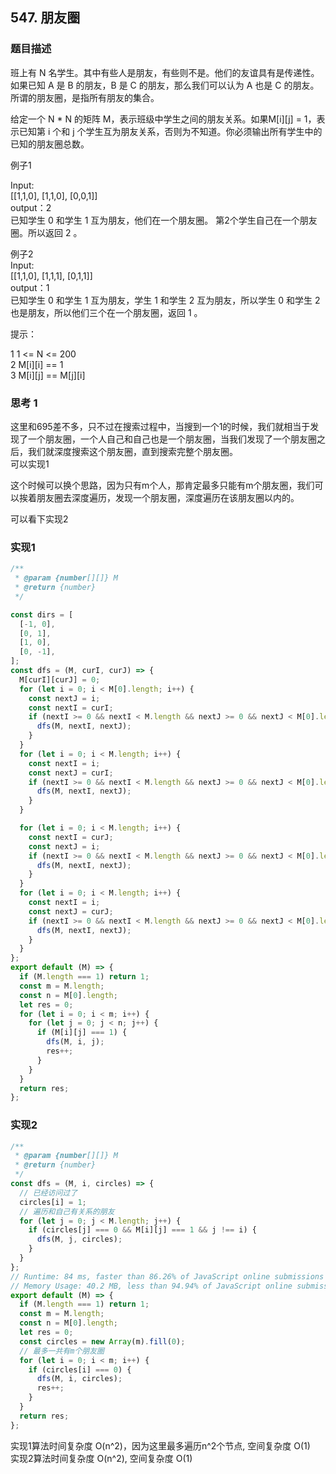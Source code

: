 ## 547. 朋友圈

### 题目描述

班上有 N 名学生。其中有些人是朋友，有些则不是。他们的友谊具有是传递性。如果已知 A 是 B 的朋友，B 是 C 的朋友，那么我们可以认为 A 也是 C 的朋友。所谓的朋友圈，是指所有朋友的集合。<br>

给定一个 N * N 的矩阵 M，表示班级中学生之间的朋友关系。如果M[i][j] = 1，表示已知第 i 个和 j 个学生互为朋友关系，否则为不知道。你必须输出所有学生中的已知的朋友圈总数。
<br>


例子1<br>

Input: <br/>
[[1,1,0],
 [1,1,0],
 [0,0,1]]<br>
output：2 <br>
已知学生 0 和学生 1 互为朋友，他们在一个朋友圈。
第2个学生自己在一个朋友圈。所以返回 2 。<br/>

例子2<br>
Input: <br/>
[[1,1,0],
 [1,1,1],
 [0,1,1]]<br>
output：1 <br>
已知学生 0 和学生 1 互为朋友，学生 1 和学生 2 互为朋友，所以学生 0 和学生 2 也是朋友，所以他们三个在一个朋友圈，返回 1 。<br/>

提示： <br>

1  1 <= N <= 200<br>
2  M[i][i] == 1<br>
3  M[i][j] == M[j][i]<br>


### 思考 1

这里和695差不多，只不过在搜索过程中，当搜到一个1的时候，我们就相当于发现了一个朋友圈，一个人自己和自己也是一个朋友圈，当我们发现了一个朋友圈之后，我们就深度搜索这个朋友圈，直到搜索完整个朋友圈。<br>
可以实现1<br>

这个时候可以换个思路，因为只有m个人，那肯定最多只能有m个朋友圈，我们可以挨着朋友圈去深度遍历，发现一个朋友圈，深度遍历在该朋友圈以内的。<br>

可以看下实现2<br>

### 实现1

```js
/**
 * @param {number[][]} M
 * @return {number}
 */

const dirs = [
  [-1, 0],
  [0, 1],
  [1, 0],
  [0, -1],
];
const dfs = (M, curI, curJ) => {
  M[curI][curJ] = 0;
  for (let i = 0; i < M[0].length; i++) {
    const nextJ = i;
    const nextI = curI;
    if (nextI >= 0 && nextI < M.length && nextJ >= 0 && nextJ < M[0].length && M[nextI][nextJ] === 1) {
      dfs(M, nextI, nextJ);
    }
  }
  for (let i = 0; i < M.length; i++) {
    const nextI = i;
    const nextJ = curI;
    if (nextI >= 0 && nextI < M.length && nextJ >= 0 && nextJ < M[0].length && M[nextI][nextJ] === 1) {
      dfs(M, nextI, nextJ);
    }
  }

  for (let i = 0; i < M.length; i++) {
    const nextI = curJ;
    const nextJ = i;
    if (nextI >= 0 && nextI < M.length && nextJ >= 0 && nextJ < M[0].length && M[nextI][nextJ] === 1) {
      dfs(M, nextI, nextJ);
    }
  }
  for (let i = 0; i < M.length; i++) {
    const nextI = i;
    const nextJ = curJ;
    if (nextI >= 0 && nextI < M.length && nextJ >= 0 && nextJ < M[0].length && M[nextI][nextJ] === 1) {
      dfs(M, nextI, nextJ);
    }
  }
};
export default (M) => {
  if (M.length === 1) return 1;
  const m = M.length;
  const n = M[0].length;
  let res = 0;
  for (let i = 0; i < m; i++) {
    for (let j = 0; j < n; j++) {
      if (M[i][j] === 1) {
        dfs(M, i, j);
        res++;
      }
    }
  }
  return res;
};

```

### 实现2
```js
/**
 * @param {number[][]} M
 * @return {number}
 */
const dfs = (M, i, circles) => {
  // 已经访问过了
  circles[i] = 1;
  // 遍历和自己有关系的朋友
  for (let j = 0; j < M.length; j++) {
    if (circles[j] === 0 && M[i][j] === 1 && j !== i) {
      dfs(M, j, circles);
    }
  }
};
// Runtime: 84 ms, faster than 86.26% of JavaScript online submissions for Friend Circles.
// Memory Usage: 40.2 MB, less than 94.94% of JavaScript online submissions for Friend Circles.
export default (M) => {
  if (M.length === 1) return 1;
  const m = M.length;
  const n = M[0].length;
  let res = 0;
  const circles = new Array(m).fill(0);
  // 最多一共有m个朋友圈
  for (let i = 0; i < m; i++) {
    if (circles[i] === 0) {
      dfs(M, i, circles);
      res++;
    }
  }
  return res;
};

```

实现1算法时间复杂度 O(n^2)，因为这里最多遍历n^2个节点, 空间复杂度 O(1)<br/>
实现2算法时间复杂度 O(n^2), 空间复杂度 O(1)<br/>